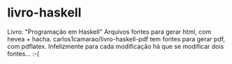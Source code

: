 # livro-haskell
Livro: "Programação em Haskell"
Arquivos fontes para gerar html, com hevea + hacha. 
carlos1camarao/livro-haskell-pdf tem fontes para gerar pdf, com pdflatex. 
Infelizmente para cada modificação há que se modificar dois fontes... :-(
